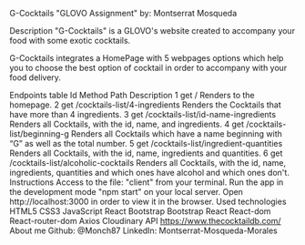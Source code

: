 G-Cocktails
"GLOVO Assignment" by: Montserrat Mosqueda

Description
"G-Cocktails" is a GLOVO's website created to accompany your food with some exotic cocktails.

G-Cocktails integrates a HomePage with 5 webpages options which help you to choose the best option of cocktail in order to accompany with your food delivery.

Endpoints table
Id	Method	Path	Description
1	get	/	Renders to the homepage.
2	get	/cocktails-list/4-ingredients	Renders the Cocktails that have more than 4 ingredients.
3	get	/cocktails-list/id-name-ingredients	Renders all Cocktails, with the id, name, and ingredients.
4	get	/cocktails-list/beginning-g	Renders all Cocktails which have a name beginning with “G” as well as the total number.
5	get	/cocktails-list/ingredient-quantities	Renders all Cocktails, with the id, name, ingredients and quantities.
6	get	/cocktails-list/alcoholic-cocktails	Renders all Cocktails, with the id, name, ingredients, quantities and which ones have alcohol and which ones don't.
Instructions
Access to the file: "client" from your terminal.
Run the app in the development mode "npm start" on your local server.
Open http://localhost:3000 in order to view it in the browser.
Used technologies
HTML5
CSS3
JavaScript
React Bootstrap
Bootstrap
React
React-dom
React-router-dom
Axios
Cloudinary
API https://www.thecocktaildb.com/
About me
Github: @Monch87
LinkedIn: Montserrat-Mosqueda-Morales
